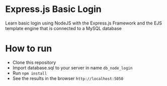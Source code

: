 # Express.js Basic Login
Learn basic login using NodeJS with the Express.js Framework and the EJS template engine that is connected to a MySQL database

# How to run
* Clone this repository
* Import database.sql to your server in name `db_node_login`
* Run `npm install`
* See the results in the browser `http://localhost:5050`
